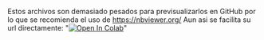  Estos archivos son demasiado pesados para previsualizarlos en GitHub por lo que se recomienda el uso de https://nbviewer.org/
Aun asi se facilita su url directamente:
"<a href="https://colab.research.google.com/github/nataliasbsg/Transfer_Learning_Animals/blob/main/src/Resultados/AnalisisdeResultados_MobV3.ipynb/" target="_parent"><img src="https://colab.research.google.com/assets/colab-badge.svg/" alt="Open In Colab"/></a>"
